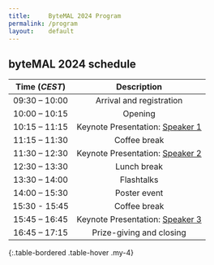 ```yaml
---
title:     ByteMAL 2024 Program
permalink: /program
layout:    default
---
```


## byteMAL 2024 schedule 

| Time (*CEST*) | Description |
| :-----------: | :---------: |
| 09:30 – 10:00 | Arrival and registration                             |
| 10:00 – 10:15 | Opening                               |
| 10:15 – 11:15 | Keynote Presentation: <a href="/bytemal-2024/keynotes">Speaker 1</a>  |
| 11:15 – 11:30 | Coffee break                          |
| 11:30 – 12:30 | Keynote Presentation: <a href="/bytemal-2024/keynotes">Speaker 2</a>    |
| 12:30 – 13:30 | Lunch break                           |
| 13:30 – 14:00 | Flashtalks            |
| 14:00 – 15:30 | Poster event  |
| 15:30 - 15:45 | Coffee break                          |
| 15:45 – 16:45 | Keynote Presentation: <a href="/bytemal-2024/keynotes">Speaker 3</a>   |
| 16:45 – 17:15 | Prize-giving and closing              |
{:.table-bordered .table-hover .my-4}


